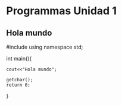 # Programmas Unidad 1

## Hola mundo

#include <iostream>
using namespace std;


int main(){

    cout<<"Hola mundo";

    getchar();
    return 0;
}